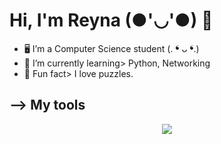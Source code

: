<h1>Hi, I'm Reyna (●'◡'●) 👋</h1>


- 🖥 I’m a Computer Science student (. ❛ ᴗ ❛.)
- 📝 I’m currently learning> Python, Networking
- 👻 Fun fact> I love puzzles.
  
<h2>--> My tools </h2>
  <p align="center">
  <a href="https://skillicons.dev">
    <img src="https://skillicons.dev/icons?i=html,css,php,arduino,cs,cpp,mysql,vscode" />
  </a>
</p>

